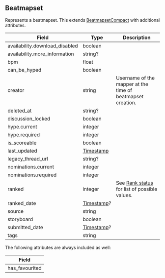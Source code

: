 ## Beatmapset

Represents a beatmapset. This extends [BeatmapsetCompact](#beatmapsetcompact) with additional attributes.

Field                          | Type                     | Description
------------------------------ | ------------------------ | -----------------------------------------------------------------------
availability.download_disabled | boolean                  | |
availability.more_information  | string?                  | |
bpm                            | float                    | |
can_be_hyped                   | boolean                  | |
creator                        | string                   | Username of the mapper at the time of beatmapset creation.
deleted_at                     | string?                  | |
discussion_locked              | boolean                  | |
hype.current                   | integer                  | |
hype.required                  | integer                  | |
is_scoreable                   | boolean                  | |
last_updated                   | [Timestamp](#timestamp)  | |
legacy_thread_url              | string?                  | |
nominations.current            | integer                  | |
nominations.required           | integer                  | |
ranked                         | integer                  | See [Rank status](#beatmapset-rank-status) for list of possible values.
ranked_date                    | [Timestamp](#timestamp)? | |
source                         | string                   | |
storyboard                     | boolean                  | |
submitted_date                 | [Timestamp](#timestamp)? | |
tags                           | string                   | |

The following attributes are always included as well:

| Field          |
| -------------- |
| has_favourited |
